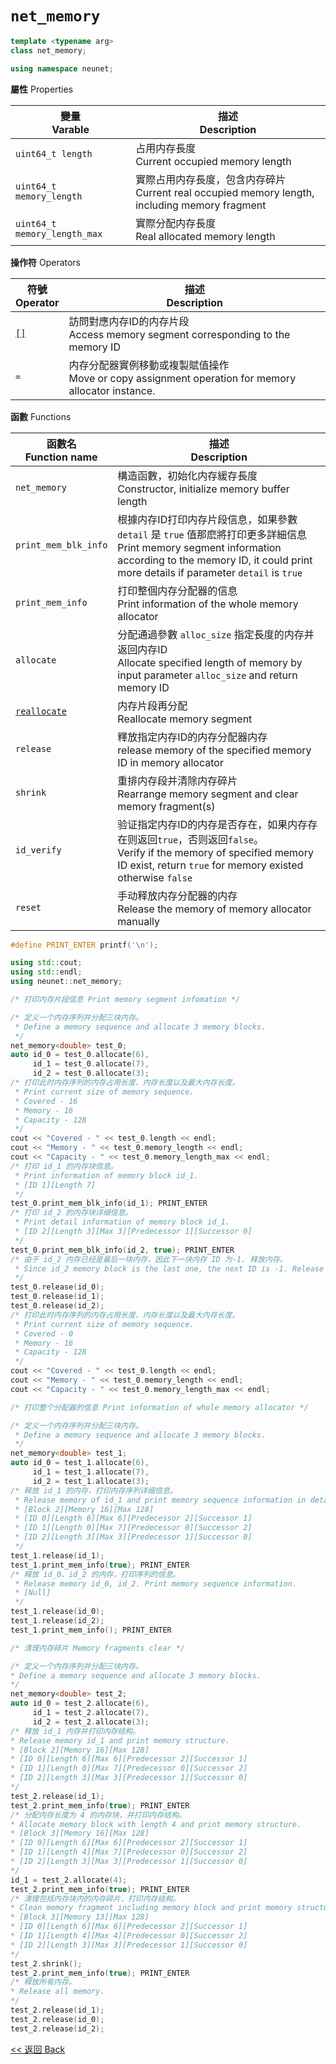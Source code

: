 # `net_memory`

```c++
template <typename arg>
class net_memory;

using namespace neunet;
```

**屬性** Properties

變量<br>Varable|描述<br>Description
-|-
`uint64_t length`|占用内存長度<br>Current occupied memory length
`uint64_t memory_length`|實際占用内存長度，包含内存碎片<br>Current real occupied memory length, including memory fragment
`uint64_t memory_length_max`|實際分配内存長度<br>Real allocated memory length

**操作符** Operators

符號<br>Operator|描述<br>Description
-|-
[`[]`]([].md)|訪問對應内存ID的内存片段<br>Access memory segment corresponding to the memory ID
`=`|内存分配器實例移動或複製賦值操作<br>Move or copy assignment operation for memory allocator instance.

**函數** Functions

函數名<br>Function name|描述<br>Description
-|-
`net_memory`|構造函數，初始化内存緩存長度<br>Constructor, initialize memory buffer length
`print_mem_blk_info`|根據内存ID打印内存片段信息，如果參數 `detail` 是 `true` 值那麽將打印更多詳細信息<br>Print memory segment information according to the memory ID, it could print more details if parameter `detail` is `true`
`print_mem_info`|打印整個内存分配器的信息<br>Print information of the whole memory allocator
`allocate`|分配通過參數 `alloc_size` 指定長度的内存并返回内存ID<br>Allocate specified length of memory by input parameter `alloc_size` and return memory ID
[`reallocate`](reallocate.md)|内存片段再分配<br>Reallocate memory segment
`release`|釋放指定内存ID的内存分配器内存<br>release memory of the specified memory ID in memory allocator
`shrink`|重排内存段并清除内存碎片<br>Rearrange memory segment and clear memory fragment(s)
`id_verify`|验证指定内存ID的内存是否存在，如果内存存在则返回`true`，否则返回`false`。<br>Verify if the memory of specified memory ID exist, return `true` for memory existed otherwise `false`
`reset`|手动释放内存分配器的内存<br>Release the memory of memory allocator manually

```c++
#define PRINT_ENTER printf('\n');

using std::cout;
using std::endl;
using neunet::net_memory;

/* 打印内存片段信息 Print memory segment infomation */

/* 定义一个内存序列并分配三块内存。
 * Define a memory sequence and allocate 3 memory blocks.
 */
net_memory<double> test_0;
auto id_0 = test_0.allocate(6),
     id_1 = test_0.allocate(7),
     id_2 = test_0.allocate(3);
/* 打印此时内存序列的内存占用长度、内存长度以及最大内存长度。
 * Print current size of memory sequence.
 * Covered - 16
 * Memory - 16
 * Capacity - 128
 */
cout << "Covered - " << test_0.length << endl;
cout << "Memory - " << test_0.memory_length << endl;
cout << "Capacity - " << test_0.memory_length_max << endl;
/* 打印 id_1 的内存块信息。
 * Print information of memory block id_1.
 * [ID 1][Length 7]
 */
test_0.print_mem_blk_info(id_1); PRINT_ENTER
/* 打印 id_2 的内存块详细信息。
 * Print detail information of memory block id_1.
 * [ID 2][Length 3][Max 3][Predecessor 1][Successor 0]
 */
test_0.print_mem_blk_info(id_2, true); PRINT_ENTER
/* 由于 id_2 内存已经是最后一块内存，因此下一块内存 ID 为-1. 释放内存。
 * Since id_2 memory block is the last one, the next ID is -1. Release the memory.
 */
test_0.release(id_0);
test_0.release(id_1);
test_0.release(id_2);
/* 打印此时内存序列的内存占用长度、内存长度以及最大内存长度。
 * Print current size of memory sequence.
 * Covered - 0
 * Memory - 16
 * Capacity - 128
 */
cout << "Covered - " << test_0.length << endl;
cout << "Memory - " << test_0.memory_length << endl;
cout << "Capacity - " << test_0.memory_length_max << endl;

/* 打印整个分配器的信息 Print information of whole memory allocator */

/* 定义一个内存序列并分配三块内存。
 * Define a memory sequence and allocate 3 memory blocks.
 */
net_memory<double> test_1;
auto id_0 = test_1.allocate(6),
     id_1 = test_1.allocate(7),
     id_2 = test_1.allocate(3);
/* 释放 id_1 的内存，打印内存序列详细信息。
 * Release memory of id_1 and print memory sequence information in detail.
 * [Block 2][Memory 16][Max 128]
 * [ID 0][Length 6][Max 6][Predecessor 2][Successor 1]
 * [ID 1][Length 0][Max 7][Predecessor 0][Successor 2]
 * [ID 2][Length 3][Max 3][Predecessor 1][Successor 0]
 */
test_1.release(id_1);
test_1.print_mem_info(true); PRINT_ENTER
/* 释放 id_0、id_2 的内存，打印序列的信息。
 * Release memory id_0, id_2. Print memory sequence information.
 * [Null]
 */
test_1.release(id_0);
test_1.release(id_2);
test_1.print_mem_info(); PRINT_ENTER

/* 清理内存碎片 Memory fragments clear */

/* 定义一个内存序列并分配三块内存。
* Define a memory sequence and allocate 3 memory blocks.
*/
net_memory<double> test_2;
auto id_0 = test_2.allocate(6),
     id_1 = test_2.allocate(7),
     id_2 = test_2.allocate(3);
/* 释放 id_1 内存并打印内存结构。
* Release memory id_1 and print memory structure.
* [Block 2][Memory 16][Max 128]
* [ID 0][Length 6][Max 6][Predecessor 2][Successor 1]
* [ID 1][Length 0][Max 7][Predecessor 0][Successor 2]
* [ID 2][Length 3][Max 3][Predecessor 1][Successor 0]
*/
test_2.release(id_1);
test_2.print_mem_info(true); PRINT_ENTER
/* 分配内存长度为 4 的内存块，并打印内存结构。
* Allocate memory block with length 4 and print memory structure.
* [Block 3][Memory 16][Max 128]
* [ID 0][Length 6][Max 6][Predecessor 2][Successor 1]
* [ID 1][Length 4][Max 7][Predecessor 0][Successor 2]
* [ID 2][Length 3][Max 3][Predecessor 1][Successor 0]
*/
id_1 = test_2.allocate(4);
test_2.print_mem_info(true); PRINT_ENTER
/* 清理包括内存块内的内存碎片，打印内存结构。
* Clean memory fragment including memory block and print memory structure.
* [Block 3][Memory 13][Max 128]
* [ID 0][Length 6][Max 6][Predecessor 2][Successor 1]
* [ID 1][Length 4][Max 4][Predecessor 0][Successor 2]
* [ID 2][Length 3][Max 3][Predecessor 1][Successor 0]
*/
test_2.shrink();
test_2.print_mem_info(true); PRINT_ENTER
/* 释放所有内存。
* Release all memory.
*/
test_2.release(id_1);
test_2.release(id_0);
test_2.release(id_2);
```

[<< 返回 Back](../cover.md)
